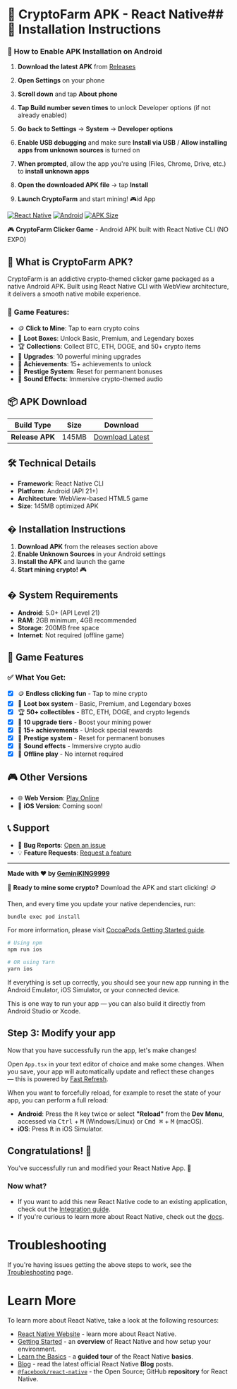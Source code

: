 # 🚀 CryptoFarm APK - React Native## 🎯 **Installation Instructions**

### 📱 **How to Enable APK Installation on Android**

1. **Download the latest APK** from [Releases](https://github.com/GeminiKING9999/crypto-farm-apk/releases)

2. **Open Settings** on your phone

3. **Scroll down** and tap **About phone**

4. **Tap Build number seven times** to unlock Developer options (if not already enabled)

5. **Go back to Settings** → **System** → **Developer options**

6. **Enable USB debugging** and make sure **Install via USB** / **Allow installing apps from unknown sources** is turned on

7. **When prompted**, allow the app you're using (Files, Chrome, Drive, etc.) to **install unknown apps**

8. **Open the downloaded APK file** → tap **Install**

9. **Launch CryptoFarm** and start mining! 🎮id App

[![React Native](https://img.shields.io/badge/React%20Native-0.81.4-blue.svg)](https://reactnative.dev/)
[![Android](https://img.shields.io/badge/Platform-Android-green.svg)](https://developer.android.com/)
[![APK Size](https://img.shields.io/badge/Release%20APK-145MB-orange.svg)](https://github.com/GeminiKING9999/crypto-farm-apk)

🎮 **CryptoFarm Clicker Game** - Android APK built with React Native CLI (NO EXPO)

## 📱 **What is CryptoFarm APK?**

CryptoFarm is an addictive crypto-themed clicker game packaged as a native Android APK. Built using React Native CLI with WebView architecture, it delivers a smooth native mobile experience.

### 🎯 **Game Features:**
- 🪙 **Click to Mine**: Tap to earn crypto coins
- 🎁 **Loot Boxes**: Unlock Basic, Premium, and Legendary boxes
- 🏆 **Collections**: Collect BTC, ETH, DOGE, and 50+ crypto items
- 🔧 **Upgrades**: 10 powerful mining upgrades
- 🏅 **Achievements**: 15+ achievements to unlock
- 💎 **Prestige System**: Reset for permanent bonuses
- 🎵 **Sound Effects**: Immersive crypto-themed audio

## 📦 **APK Download**

| Build Type | Size | Download |
|------------|------|----------|
| **Release APK** | 145MB | [Download Latest](https://github.com/GeminiKING9999/crypto-farm-apk/releases) |

## 🛠️ **Technical Details**

- **Framework**: React Native CLI
- **Platform**: Android (API 21+)
- **Architecture**: WebView-based HTML5 game
- **Size**: 145MB optimized APK

## � **Installation Instructions**

1. **Download APK** from the releases section above
2. **Enable Unknown Sources** in your Android settings
3. **Install the APK** and launch the game
4. **Start mining crypto!** 🎮

## � **System Requirements**

- **Android**: 5.0+ (API Level 21)
- **RAM**: 2GB minimum, 4GB recommended
- **Storage**: 200MB free space
- **Internet**: Not required (offline game)

## 🚀 **Game Features**

### ✅ **What You Get:**
- [x] 🪙 **Endless clicking fun** - Tap to mine crypto
- [x] 🎁 **Loot box system** - Basic, Premium, and Legendary boxes
- [x] 🏆 **50+ collectibles** - BTC, ETH, DOGE, and crypto legends
- [x] 🔧 **10 upgrade tiers** - Boost your mining power
- [x] 🏅 **15+ achievements** - Unlock special rewards
- [x] 💎 **Prestige system** - Reset for permanent bonuses
- [x] 🎵 **Sound effects** - Immersive crypto audio
- [x] 📱 **Offline play** - No internet required

## 🎮 **Other Versions**

- 🌐 **Web Version**: [Play Online](https://cryptofarmclicker.netlify.app/)
- 📱 **iOS Version**: Coming soon!

## 📞 **Support**

- 🐛 **Bug Reports**: [Open an issue](https://github.com/GeminiKING9999/crypto-farm-apk/issues)
- 💡 **Feature Requests**: [Request a feature](https://github.com/GeminiKING9999/crypto-farm-apk/issues)

---

**Made with ❤️ by [GeminiKING9999](https://github.com/GeminiKING9999)**

🚀 **Ready to mine some crypto?** Download the APK and start clicking! 🪙

Then, and every time you update your native dependencies, run:

```sh
bundle exec pod install
```

For more information, please visit [CocoaPods Getting Started guide](https://guides.cocoapods.org/using/getting-started.html).

```sh
# Using npm
npm run ios

# OR using Yarn
yarn ios
```

If everything is set up correctly, you should see your new app running in the Android Emulator, iOS Simulator, or your connected device.

This is one way to run your app — you can also build it directly from Android Studio or Xcode.

## Step 3: Modify your app

Now that you have successfully run the app, let's make changes!

Open `App.tsx` in your text editor of choice and make some changes. When you save, your app will automatically update and reflect these changes — this is powered by [Fast Refresh](https://reactnative.dev/docs/fast-refresh).

When you want to forcefully reload, for example to reset the state of your app, you can perform a full reload:

- **Android**: Press the <kbd>R</kbd> key twice or select **"Reload"** from the **Dev Menu**, accessed via <kbd>Ctrl</kbd> + <kbd>M</kbd> (Windows/Linux) or <kbd>Cmd ⌘</kbd> + <kbd>M</kbd> (macOS).
- **iOS**: Press <kbd>R</kbd> in iOS Simulator.

## Congratulations! :tada:

You've successfully run and modified your React Native App. :partying_face:

### Now what?

- If you want to add this new React Native code to an existing application, check out the [Integration guide](https://reactnative.dev/docs/integration-with-existing-apps).
- If you're curious to learn more about React Native, check out the [docs](https://reactnative.dev/docs/getting-started).

# Troubleshooting

If you're having issues getting the above steps to work, see the [Troubleshooting](https://reactnative.dev/docs/troubleshooting) page.

# Learn More

To learn more about React Native, take a look at the following resources:

- [React Native Website](https://reactnative.dev) - learn more about React Native.
- [Getting Started](https://reactnative.dev/docs/environment-setup) - an **overview** of React Native and how setup your environment.
- [Learn the Basics](https://reactnative.dev/docs/getting-started) - a **guided tour** of the React Native **basics**.
- [Blog](https://reactnative.dev/blog) - read the latest official React Native **Blog** posts.
- [`@facebook/react-native`](https://github.com/facebook/react-native) - the Open Source; GitHub **repository** for React Native.
